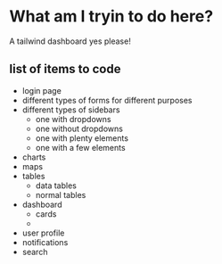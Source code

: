 # What am I tryin to do here?
A tailwind dashboard yes please!

## list of items to code
- login page
- different types of forms for different purposes
- different types of sidebars
   - one with dropdowns
   - one without dropdowns
   - one with plenty elements
   - one with a few elements
- charts
- maps
- tables
    - data tables
    - normal tables
- dashboard
    - cards
    - 
-  user profile
- notifications
- search 


